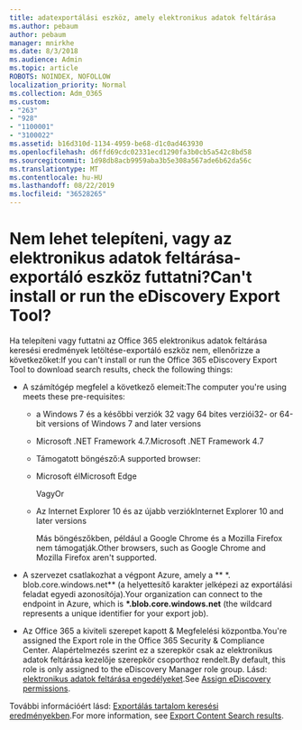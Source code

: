 ```yaml
---
title: adatexportálási eszköz, amely elektronikus adatok feltárása
ms.author: pebaum
author: pebaum
manager: mnirkhe
ms.date: 8/3/2018
ms.audience: Admin
ms.topic: article
ROBOTS: NOINDEX, NOFOLLOW
localization_priority: Normal
ms.collection: Adm_O365
ms.custom:
- "263"
- "928"
- "1100001"
- "3100022"
ms.assetid: b16d310d-1134-4959-be68-d1c0ad463930
ms.openlocfilehash: d6ffd69cdc02331ecd1290fa3b0cb5a542c8bd58
ms.sourcegitcommit: 1d98db8acb9959aba3b5e308a567ade6b62da56c
ms.translationtype: MT
ms.contentlocale: hu-HU
ms.lasthandoff: 08/22/2019
ms.locfileid: "36528265"
---
```

# <a name="cant-install-or-run-the-ediscovery-export-tool"></a><span data-ttu-id="da949-102">Nem lehet telepíteni, vagy az elektronikus adatok feltárása-exportáló eszköz futtatni?</span><span class="sxs-lookup"><span data-stu-id="da949-102">Can't install or run the eDiscovery Export Tool?</span></span>

<span data-ttu-id="da949-103">Ha telepíteni vagy futtatni az Office 365 elektronikus adatok feltárása keresési eredmények letöltése-exportáló eszköz nem, ellenőrizze a következőket:</span><span class="sxs-lookup"><span data-stu-id="da949-103">If you can't install or run the Office 365 eDiscovery Export Tool to download search results, check the following things:</span></span>
  
- <span data-ttu-id="da949-104">A számítógép megfelel a következő elemeit:</span><span class="sxs-lookup"><span data-stu-id="da949-104">The computer you're using meets these pre-requisites:</span></span>

  - <span data-ttu-id="da949-105">a Windows 7 és a későbbi verziók 32 vagy 64 bites verziói</span><span class="sxs-lookup"><span data-stu-id="da949-105">32- or 64-bit versions of Windows 7 and later versions</span></span>

  - <span data-ttu-id="da949-106">Microsoft .NET Framework 4.7.</span><span class="sxs-lookup"><span data-stu-id="da949-106">Microsoft .NET Framework 4.7</span></span>

  - <span data-ttu-id="da949-107">Támogatott böngésző:</span><span class="sxs-lookup"><span data-stu-id="da949-107">A supported browser:</span></span>

  - <span data-ttu-id="da949-108">Microsoft él</span><span class="sxs-lookup"><span data-stu-id="da949-108">Microsoft Edge</span></span>

    <span data-ttu-id="da949-109">Vagy</span><span class="sxs-lookup"><span data-stu-id="da949-109">Or</span></span>

  - <span data-ttu-id="da949-110">Az Internet Explorer 10 és az újabb verziók</span><span class="sxs-lookup"><span data-stu-id="da949-110">Internet Explorer 10 and later versions</span></span>

    <span data-ttu-id="da949-111">Más böngészőkben, például a Google Chrome és a Mozilla Firefox nem támogatják.</span><span class="sxs-lookup"><span data-stu-id="da949-111">Other browsers, such as Google Chrome and Mozilla Firefox aren't supported.</span></span>

- <span data-ttu-id="da949-112">A szervezet csatlakozhat a végpont Azure, amely a \*\* \*. blob.core.windows.net\*\* (a helyettesítő karakter jelképezi az exportálási feladat egyedi azonosítója).</span><span class="sxs-lookup"><span data-stu-id="da949-112">Your organization can connect to the endpoint in Azure, which is **\*.blob.core.windows.net** (the wildcard represents a unique identifier for your export job).</span></span>

- <span data-ttu-id="da949-113">Az Office 365 a kiviteli szerepet kapott &amp; Megfelelési központba.</span><span class="sxs-lookup"><span data-stu-id="da949-113">You're assigned the Export role in the Office 365 Security &amp; Compliance Center.</span></span> <span data-ttu-id="da949-114">Alapértelmezés szerint ez a szerepkör csak az elektronikus adatok feltárása kezelője szerepkör csoporthoz rendelt.</span><span class="sxs-lookup"><span data-stu-id="da949-114">By default, this role is only assigned to the eDiscovery Manager role group.</span></span> <span data-ttu-id="da949-115">Lásd: [elektronikus adatok feltárása engedélyeket](https://support.office.com/article/assign-ediscovery-permissions-in-the-office-365-security-compliance-center-5b9a067b-9d2e-4aa5-bb33-99d8c0d0b5d7#moreinfo).</span><span class="sxs-lookup"><span data-stu-id="da949-115">See [Assign eDiscovery permissions](https://support.office.com/article/assign-ediscovery-permissions-in-the-office-365-security-compliance-center-5b9a067b-9d2e-4aa5-bb33-99d8c0d0b5d7#moreinfo).</span></span>

<span data-ttu-id="da949-116">További információért lásd: [Exportálás tartalom keresési eredményekben](https://support.office.com/article/Export-Content-Search-results-from-the-Office-365-Security-Compliance-Center-ed48d448-3714-4c42-85f5-10f75f6a4278).</span><span class="sxs-lookup"><span data-stu-id="da949-116">For more information, see [Export Content Search results](https://support.office.com/article/Export-Content-Search-results-from-the-Office-365-Security-Compliance-Center-ed48d448-3714-4c42-85f5-10f75f6a4278).</span></span>
  